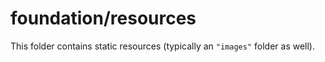 # foundation/resources

This folder contains static resources (typically an `"images"` folder as well).
